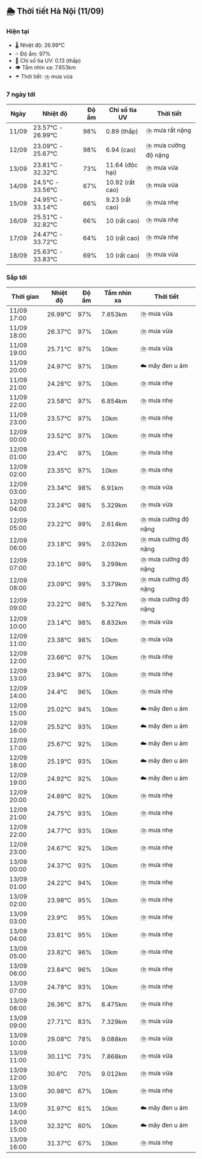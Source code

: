 ## 🌦️ Thời tiết Hà Nội (11/09)

### Hiện tại

- 🌡️ Nhiệt độ: 26.99℃
- 💦 Độ ẩm: 97%
- 🌟 Chỉ số tia UV: 0.13 (thấp)
- 👁️ Tầm nhìn xa: 7.653km
- ☂️ Thời tiết: ⛈️ mưa vừa

### 7 ngày tới

| Ngày | Nhiệt độ | Độ ẩm | Chỉ số tia UV | Thời tiết |
| --- | --- | --- | --- | --- |
| 11/09 | 23.57℃ - 26.99℃ | 98% | 0.89 (thấp) | ⛈️ mưa rất nặng |
| 12/09 | 23.09℃ - 25.67℃ | 98% | 6.94 (cao) | ⛈️ mưa cường độ nặng |
| 13/09 | 23.81℃ - 32.32℃ | 73% | 11.64 (độc hại) | ⛈️ mưa vừa |
| 14/09 | 24.5℃ - 33.56℃ | 67% | 10.92 (rất cao) | ⛈️ mưa vừa |
| 15/09 | 24.95℃ - 33.14℃ | 66% | 9.23 (rất cao) | ⛈️ mưa nhẹ |
| 16/09 | 25.51℃ - 32.82℃ | 66% | 10 (rất cao) | ⛈️ mưa nhẹ |
| 17/09 | 24.47℃ - 33.72℃ | 64% | 10 (rất cao) | ⛈️ mưa nhẹ |
| 18/09 | 25.63℃ - 33.83℃ | 69% | 10 (rất cao) | ⛈️ mưa vừa |

### Sắp tới

| Thời gian | Nhiệt độ | Độ ẩm | Tầm nhìn xa | Thời tiết |
| --- | --- | --- | --- | --- |
| 11/09 17:00 | 26.99℃ | 97% | 7.653km | ⛈️ mưa vừa |
| 11/09 18:00 | 26.37℃ | 97% | 10km | ⛈️ mưa vừa |
| 11/09 19:00 | 25.71℃ | 97% | 10km | ⛈️ mưa vừa |
| 11/09 20:00 | 24.97℃ | 97% | 10km | ☁️ mây đen u ám |
| 11/09 21:00 | 24.26℃ | 97% | 10km | ⛈️ mưa nhẹ |
| 11/09 22:00 | 23.58℃ | 97% | 6.854km | ⛈️ mưa nhẹ |
| 11/09 23:00 | 23.57℃ | 97% | 10km | ⛈️ mưa nhẹ |
| 12/09 00:00 | 23.52℃ | 97% | 10km | ⛈️ mưa nhẹ |
| 12/09 01:00 | 23.4℃ | 97% | 10km | ⛈️ mưa nhẹ |
| 12/09 02:00 | 23.35℃ | 97% | 10km | ⛈️ mưa nhẹ |
| 12/09 03:00 | 23.34℃ | 98% | 6.91km | ⛈️ mưa vừa |
| 12/09 04:00 | 23.24℃ | 98% | 5.329km | ⛈️ mưa vừa |
| 12/09 05:00 | 23.22℃ | 99% | 2.614km | ⛈️ mưa cường độ nặng |
| 12/09 06:00 | 23.18℃ | 99% | 2.032km | ⛈️ mưa cường độ nặng |
| 12/09 07:00 | 23.16℃ | 99% | 3.299km | ⛈️ mưa cường độ nặng |
| 12/09 08:00 | 23.09℃ | 99% | 3.379km | ⛈️ mưa cường độ nặng |
| 12/09 09:00 | 23.22℃ | 98% | 5.327km | ⛈️ mưa cường độ nặng |
| 12/09 10:00 | 23.14℃ | 98% | 8.832km | ⛈️ mưa vừa |
| 12/09 11:00 | 23.38℃ | 98% | 10km | ⛈️ mưa vừa |
| 12/09 12:00 | 23.66℃ | 97% | 10km | ⛈️ mưa nhẹ |
| 12/09 13:00 | 23.94℃ | 97% | 10km | ⛈️ mưa nhẹ |
| 12/09 14:00 | 24.4℃ | 96% | 10km | ⛈️ mưa nhẹ |
| 12/09 15:00 | 25.02℃ | 94% | 10km | ☁️ mây đen u ám |
| 12/09 16:00 | 25.52℃ | 93% | 10km | ☁️ mây đen u ám |
| 12/09 17:00 | 25.67℃ | 92% | 10km | ☁️ mây đen u ám |
| 12/09 18:00 | 25.19℃ | 93% | 10km | ☁️ mây đen u ám |
| 12/09 19:00 | 24.92℃ | 92% | 10km | ☁️ mây đen u ám |
| 12/09 20:00 | 24.89℃ | 92% | 10km | ⛈️ mưa nhẹ |
| 12/09 21:00 | 24.75℃ | 93% | 10km | ⛈️ mưa nhẹ |
| 12/09 22:00 | 24.77℃ | 93% | 10km | ⛈️ mưa nhẹ |
| 12/09 23:00 | 24.67℃ | 92% | 10km | ⛈️ mưa nhẹ |
| 13/09 00:00 | 24.37℃ | 93% | 10km | ⛈️ mưa nhẹ |
| 13/09 01:00 | 24.22℃ | 94% | 10km | ⛈️ mưa nhẹ |
| 13/09 02:00 | 23.98℃ | 95% | 10km | ⛈️ mưa nhẹ |
| 13/09 03:00 | 23.9℃ | 95% | 10km | ⛈️ mưa nhẹ |
| 13/09 04:00 | 23.81℃ | 95% | 10km | ⛈️ mưa nhẹ |
| 13/09 05:00 | 23.82℃ | 96% | 10km | ⛈️ mưa nhẹ |
| 13/09 06:00 | 23.84℃ | 96% | 10km | ⛈️ mưa nhẹ |
| 13/09 07:00 | 24.78℃ | 93% | 10km | ⛈️ mưa nhẹ |
| 13/09 08:00 | 26.36℃ | 87% | 8.475km | ⛈️ mưa nhẹ |
| 13/09 09:00 | 27.71℃ | 83% | 7.329km | ⛈️ mưa vừa |
| 13/09 10:00 | 29.08℃ | 78% | 9.088km | ⛈️ mưa vừa |
| 13/09 11:00 | 30.11℃ | 73% | 7.868km | ⛈️ mưa vừa |
| 13/09 12:00 | 30.6℃ | 70% | 9.012km | ⛈️ mưa vừa |
| 13/09 13:00 | 30.98℃ | 67% | 10km | ⛈️ mưa nhẹ |
| 13/09 14:00 | 31.97℃ | 61% | 10km | ☁️ mây đen u ám |
| 13/09 15:00 | 32.32℃ | 60% | 10km | ☁️ mây đen u ám |
| 13/09 16:00 | 31.37℃ | 67% | 10km | ⛈️ mưa nhẹ |
